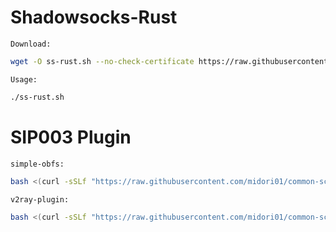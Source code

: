 # Shadowsocks-Rust
`Download:`
```bash
wget -O ss-rust.sh --no-check-certificate https://raw.githubusercontent.com/midori01/common-scripts/main/shadowsocks/ss-rust.sh && chmod +x ss-rust.sh
```
`Usage:`
```bash
./ss-rust.sh
```

# SIP003 Plugin
`simple-obfs:`
```bash
bash <(curl -sSLf "https://raw.githubusercontent.com/midori01/common-scripts/main/shadowsocks/simple-obfs.sh")
```
`v2ray-plugin:`
```bash
bash <(curl -sSLf "https://raw.githubusercontent.com/midori01/common-scripts/main/shadowsocks/v2ray-plugin.sh")
```
